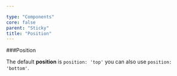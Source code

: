 ```yaml
---

type: "Components"
core: false
parent: "Sticky"
title: "Position"
---
```


###Position

The default **position** is `position: 'top'` you can also use `position: 'bottom'`.

<demo>
  <div class="gatsby_demo_item" data-iframe="iframe/demos/sticky/position"></div>
</demo>
